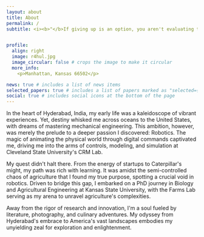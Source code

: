 ```yaml
---
layout: about
title: About
permalink: /
subtitle: <i><b>"</b>If giving up is an option, you aren't evaluating the options right<b>"</b></i> 


profile:
  align: right
  image: r4hul.jpg
  image_circular: false # crops the image to make it circular
  more_info:
    <p>Manhattan, Kansas 66502</p>

news: true # includes a list of news items
selected_papers: true # includes a list of papers marked as "selected={true}"
social: true # includes social icons at the bottom of the page
---
```


In the heart of Hyderabad, India, my early life was a kaleidoscope of vibrant experiences. Yet, destiny whisked me across oceans to the United States, with dreams of mastering mechanical engineering. This ambition, however, was merely the prelude to a deeper passion I discovered: Robotics. The magic of animating the physical world through digital commands captivated me, driving me into the arms of controls, modeling, and simulation at Cleveland State University's CRM Lab.

My quest didn't halt there. From the energy of startups to Caterpillar's might, my path was rich with learning. It was amidst the semi-controlled chaos of agriculture that I found my true purpose, spotting a crucial void in robotics. Driven to bridge this gap, I embarked on a PhD journey in Biology and Agricultural Engineering at Kansas State University, with the Farms Lab serving as my arena to unravel agriculture's complexities.

Away from the rigor of research and innovation, I'm a soul fueled by literature, photography, and culinary adventures. My odyssey from Hyderabad's embrace to America's vast landscapes embodies my unyielding zeal for exploration and enlightenment.
